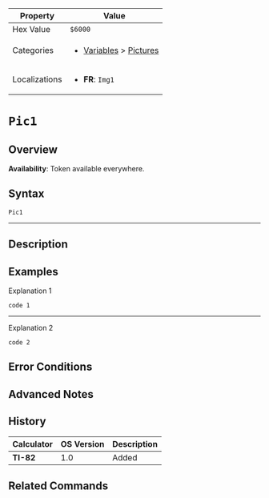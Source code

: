 | Property      | Value |
|---------------|-------|
| Hex Value     | `$6000`|
| Categories    | <ul><li>[Variables](<../categories/Variables.md>) > [Pictures](<../categories/Variables.md#Pictures>)</li></ul> |
| Localizations | <ul><li><b>FR</b>: `Img1`</li></ul> |

# `Pic1`

## Overview



<b>Availability</b>: Token available everywhere.

## Syntax
`Pic1`

<hr>

## Description


## Examples

Explanation 1
```ti-basic
code 1
```
---
Explanation 2
```ti-basic
code 2
```

## Error Conditions


## Advanced Notes


## History
| Calculator | OS Version | Description |
|------------|------------|-------------|
| <b>TI-82</b> | 1.0 | Added |

## Related Commands

